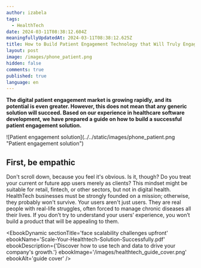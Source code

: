 ```yaml
---
author: izabela
tags:
  - HealthTech
date: 2024-03-11T08:38:12.604Z
meaningfullyUpdatedAt: 2024-03-11T08:38:12.625Z
title: How to Build Patient Engagement Technology that Will Truly Engage Patients
layout: post
image: /images/phone_patient.png
hidden: false
comments: true
published: true
language: en
---
```

**The digital patient engagement market is growing rapidly, and its potential is even greater. However, this does not mean that any generic solution will succeed. Based on our experience in healthcare software development, we have prepared a guide on how to build a successful patient engagement solution.**

<div className="image">![Patient engagement solution](../../static/images/phone_patient.png "Patient engagement solution")</div>

## First, be empathic

Don't scroll down, because you feel it's obvious. Is it, though? Do you treat your current or future app users merely as clients? This mindset might be suitable for retail, fintech, or other sectors, but not in digital health. HealthTech businesses must be strongly founded on a mission; otherwise, they probably won't survive. Your users aren't just users. They are real people with real-life struggles, often forced to manage chronic diseases all their lives. If you don’t try to understand your users’ experience, you won’t build a product that will be appealing to them.

<EbookDynamic sectionTitle='face scalability challenges upfront' ebookName='Scale-Your-Healthtech-Solution-Successfully.pdf' ebookDescription={'Discover how to use tech and data to drive your company\'s growth.'} ebookImage='/images/healthtech_guide_cover.png' ebookAlt='guide cover' />